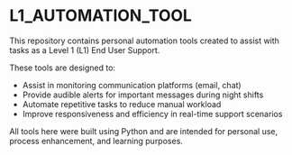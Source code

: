 # L1_AUTOMATION_TOOL

This repository contains personal automation tools created to assist with tasks as a Level 1 (L1) End User Support.

These tools are designed to:
- Assist in monitoring communication platforms (email, chat)
- Provide audible alerts for important messages during night shifts
- Automate repetitive tasks to reduce manual workload
- Improve responsiveness and efficiency in real-time support scenarios

All tools here were built using Python and are intended for personal use, process enhancement, and learning purposes.
